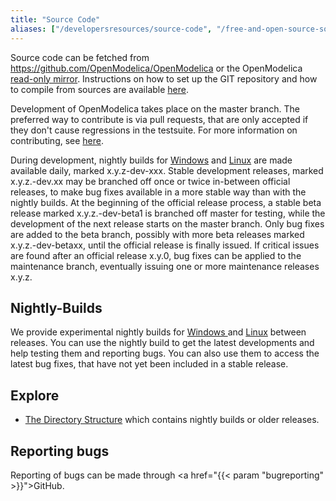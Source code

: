 ```yaml
---
title: "Source Code"
aliases: ["/developersresources/source-code", "/free-and-open-source-software/bugs"]
---
```


Source code can be fetched from <a href="https://github.com/OpenModelica/OpenModelica" style="line-height: 1.8;">https://github.com/OpenModelica/OpenModelica</a> or the OpenModelica <a href="https://openmodelica.org/git-readonly/OpenModelica.git">read-only mirror</a>.
Instructions on how to set up the GIT repository and how to compile from sources are available <a href="https://github.com/OpenModelica/OpenModelica/blob/master/README.md">here</a>.

Development of OpenModelica takes place on the master branch.
The preferred way to contribute is via pull requests, that are only accepted if they don't cause regressions in the testsuite.
For more information on contributing, see <a href="https://github.com/OpenModelica/OpenModelica/blob/master/CONTRIBUTING.md">here</a>.

During development, nightly builds for <a href="https://build.openmodelica.org/omc/builds/windows/nightly-builds/">Windows</a> and <a href="/download/download-linux">Linux</a> are made available daily, marked x.y.z-dev-xxx.
Stable development releases, marked x.y.z.-dev.xx may be branched off once or twice in-between official releases, to make bug fixes available in a more stable way than with the nightly builds.
At the beginning of the official release process, a stable beta release marked x.y.z.-dev-beta1 is branched off master for testing, while the development of the next release starts on the master branch.
Only bug fixes are added to the beta branch, possibly with more beta releases marked x.y.z.-dev-betaxx, until the official release is finally issued.
If critical issues are found after an official release x.y.0, bug fixes can be applied to the maintenance branch, eventually issuing one or more maintenance releases x.y.z.

## Nightly-Builds

We provide experimental nightly builds for <a href="http://build.openmodelica.org/omc/builds/windows/">Windows </a>and&nbsp;<a href="/download/download-linux">Linux</a> between releases.
You can use the nightly build to get the latest developments and help testing them and reporting bugs.
You can also use them to access the latest bug fixes, that have not yet been included in a stable release.

## Explore

* <a href="http://build.openmodelica.org/omc/builds/">The Directory Structure</a> which contains nightly builds or older releases.

## Reporting bugs

Reporting of bugs can be made through <a href="{{< param "bugreporting" >}}">GitHub</a>.
